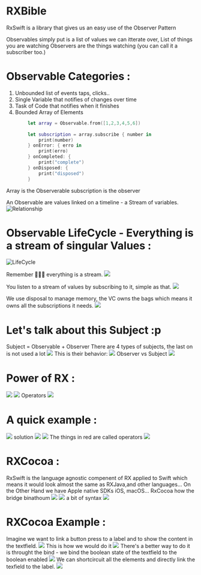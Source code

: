 # RXBible

RxSwift is a library that gives us an easy use of the Observer Pattern

Observables simply put is a list of values we can itterate over, List of things you are watching 
Observers are the things watching (you can call it a subscriber too.)


# Observable Categories :

 1. Unbounded list of events taps, clicks..
 2. Single Variable that notifies of changes over time
 3. Task of Code that notifies when it finishes
 4. Bounded Array of Elements


```Swift
        let array = Observable.from([1,2,3,4,5,6])
        
        let subscription = array.subscribe { number in
            print(number)
        } onError: { erro in
            print(erro)
        } onCompleted: {
            print("complete")
        } onDisposed: {
            print("disposed")
        }
 ```
 Array is the Observerable subscription is the observer

 An Observable are values linked on a timeline - a Stream of variables.
 ![Relationship](images/stream.png "Relationship")

# Observable LifeCycle - Everything is a stream of singular Values :
 ![LifeCycle](images/Lifecycle.png "LifeCycle")

 Remember 👨🏽‍🏫 everything is a stream.
 ![](images/stream2.png)

You listen to a stream of values by subscribing to it, simple as that.
![](images/listen.png)

We use disposal to manage memory, the VC owns the bags which means it owns all the subscriptions it needs.
![](images/disposal.png)

# Let's talk about this Subject :p
Subject = Observable + Observer
There are 4 types of subjects, the last on is not used a lot
![](images/subjectsTypes.png)
This is their behavior:
![](images/subjectsTypesBehavior.png)
Observer vs Subject
![](images/obersverSubject.png)

# Power of RX :
![](images/rxPower.png)
![](images/rxPower2.png)
Operators
![](images/rxPower3.png)

# A quick example : 
![](images/ennonce.png)
solution
![](images/corrige.png)
![](images/corrige2.png)
The things in red are called operators
![](images/operators.png)

# RXCocoa : 

RxSwift is the language agnostic compenent of RX applied to Swift which means it would look almost the same as RXJava,and other languages...
On the Other Hand we have Apple native SDKs iOS, macOS...
RxCocoa how the bridge binathoum
![](images/rxCocoa.png)
![](images/rxCocoa2.png)
a bit of syntax 
![](images/rxCocoa3.png)

# RXCocoa Example : 
Imagine we want to link a button press to a label and to show the content in the textfield.
![](images/cocoae.png)
This is how we would do it
![](images/cocoae2.png)
There's a better way to do it is throught the bind - we bind the boolean state of the textfield to the boolean enabled
![](images/cocoae3.png)
We can shortcircuit all the elements and directly link the texfield to the label.
![](images/cocoae4.png)
